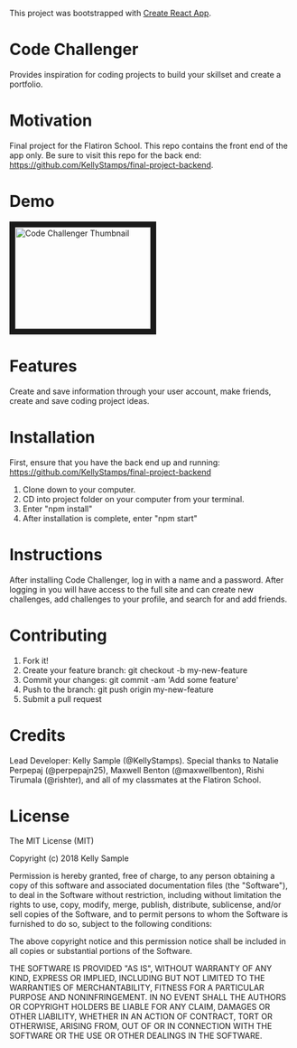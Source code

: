 This project was bootstrapped with [Create React App](https://github.com/facebookincubator/create-react-app).

# Code Challenger 
Provides inspiration for coding projects to build your skillset and create a portfolio. 
# Motivation 
Final project for the Flatiron School. This repo contains the front end of the app only. Be sure to visit this repo for the back end: https://github.com/KellyStamps/final-project-backend. 
# Demo
<a href="https://www.youtube.com/watch?v=pus0LMkY-4U" target="_blank"><img src="http://img.youtube.com/vi/pus0LMkY-4U/0.jpg" 
alt="Code Challenger Thumbnail" width="240" height="180" border="10" /></a>

# Features 
Create and save information through your user account, make friends, create and save coding project ideas.
# Installation 
First, ensure that you have the back end up and running: https://github.com/KellyStamps/final-project-backend

1. Clone down to your computer. 
2. CD into project folder on your computer from your terminal.
3. Enter "npm install"
4. After installation is complete, enter "npm start"
# Instructions
After installing Code Challenger, log in with a name and a password. After logging in you will have access to the full site and can create new challenges, add challenges to your profile, and search for and add friends.
# Contributing 
1. Fork it!
2. Create your feature branch: git checkout -b my-new-feature
3. Commit your changes: git commit -am 'Add some feature'
4. Push to the branch: git push origin my-new-feature
5. Submit a pull request
# Credits
Lead Developer: Kelly Sample (@KellyStamps). Special thanks to Natalie Perpepaj (@perpepajn25), Maxwell Benton (@maxwellbenton), Rishi Tirumala (@rishter), and all of my classmates at the Flatiron School. 
# License 
The MIT License (MIT)

Copyright (c) 2018 Kelly Sample

Permission is hereby granted, free of charge, to any person obtaining a copy of this software and associated documentation files (the "Software"), to deal in the Software without restriction, including without limitation the rights to use, copy, modify, merge, publish, distribute, sublicense, and/or sell copies of the Software, and to permit persons to whom the Software is furnished to do so, subject to the following conditions:

The above copyright notice and this permission notice shall be included in all copies or substantial portions of the Software.

THE SOFTWARE IS PROVIDED "AS IS", WITHOUT WARRANTY OF ANY KIND, EXPRESS OR IMPLIED, INCLUDING BUT NOT LIMITED TO THE WARRANTIES OF MERCHANTABILITY, FITNESS FOR A PARTICULAR PURPOSE AND NONINFRINGEMENT. IN NO EVENT SHALL THE AUTHORS OR COPYRIGHT HOLDERS BE LIABLE FOR ANY CLAIM, DAMAGES OR OTHER LIABILITY, WHETHER IN AN ACTION OF CONTRACT, TORT OR OTHERWISE, ARISING FROM, OUT OF OR IN CONNECTION WITH THE SOFTWARE OR THE USE OR OTHER DEALINGS IN THE SOFTWARE.
